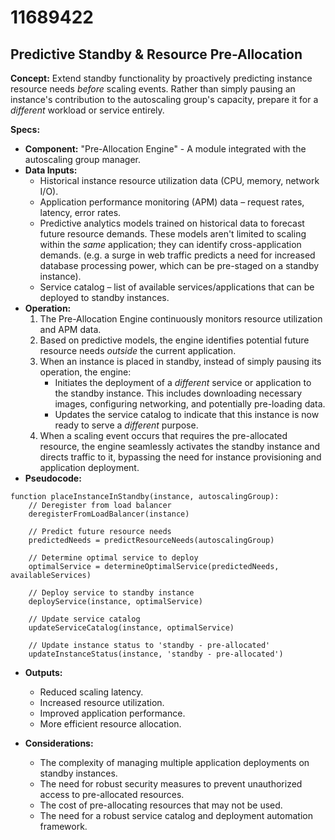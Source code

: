 # 11689422

## Predictive Standby & Resource Pre-Allocation

**Concept:** Extend standby functionality by proactively predicting instance resource needs *before* scaling events. Rather than simply pausing an instance's contribution to the autoscaling group's capacity, prepare it for a *different* workload or service entirely.

**Specs:**

*   **Component:** "Pre-Allocation Engine" - A module integrated with the autoscaling group manager.
*   **Data Inputs:**
    *   Historical instance resource utilization data (CPU, memory, network I/O).
    *   Application performance monitoring (APM) data – request rates, latency, error rates.
    *   Predictive analytics models trained on historical data to forecast future resource demands. These models aren't limited to scaling within the *same* application; they can identify cross-application demands. (e.g. a surge in web traffic predicts a need for increased database processing power, which can be pre-staged on a standby instance).
    *   Service catalog – list of available services/applications that can be deployed to standby instances.
*   **Operation:**
    1.  The Pre-Allocation Engine continuously monitors resource utilization and APM data.
    2.  Based on predictive models, the engine identifies potential future resource needs *outside* the current application.
    3.  When an instance is placed in standby, instead of simply pausing its operation, the engine:
        *   Initiates the deployment of a *different* service or application to the standby instance. This includes downloading necessary images, configuring networking, and potentially pre-loading data.
        *   Updates the service catalog to indicate that this instance is now ready to serve a *different* purpose.
    4.  When a scaling event occurs that requires the pre-allocated resource, the engine seamlessly activates the standby instance and directs traffic to it, bypassing the need for instance provisioning and application deployment.
*   **Pseudocode:**

```
function placeInstanceInStandby(instance, autoscalingGroup):
    // Deregister from load balancer
    deregisterFromLoadBalancer(instance)

    // Predict future resource needs
    predictedNeeds = predictResourceNeeds(autoscalingGroup)

    // Determine optimal service to deploy
    optimalService = determineOptimalService(predictedNeeds, availableServices)

    // Deploy service to standby instance
    deployService(instance, optimalService)

    // Update service catalog
    updateServiceCatalog(instance, optimalService)

    // Update instance status to 'standby - pre-allocated'
    updateInstanceStatus(instance, 'standby - pre-allocated')
```

*   **Outputs:**
    *   Reduced scaling latency.
    *   Increased resource utilization.
    *   Improved application performance.
    *   More efficient resource allocation.

*   **Considerations:**
    *   The complexity of managing multiple application deployments on standby instances.
    *   The need for robust security measures to prevent unauthorized access to pre-allocated resources.
    *   The cost of pre-allocating resources that may not be used.
    *   The need for a robust service catalog and deployment automation framework.